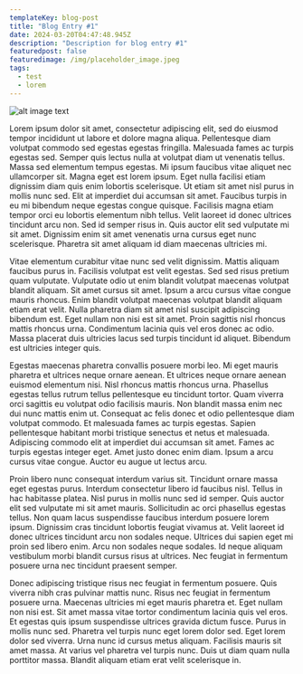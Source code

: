 ```yaml
---
templateKey: blog-post
title: "Blog Entry #1"
date: 2024-03-20T04:47:48.945Z
description: "Description for blog entry #1"
featuredpost: false
featuredimage: /img/placeholder_image.jpeg
tags:
  - test
  - lorem
---
```

![alt image text](/img/placeholder_image.jpeg)

Lorem ipsum dolor sit amet, consectetur adipiscing elit, sed do eiusmod tempor incididunt ut labore et dolore magna aliqua. Pellentesque diam volutpat commodo sed egestas egestas fringilla. Malesuada fames ac turpis egestas sed. Semper quis lectus nulla at volutpat diam ut venenatis tellus. Massa sed elementum tempus egestas. Mi ipsum faucibus vitae aliquet nec ullamcorper sit. Magna eget est lorem ipsum. Eget nulla facilisi etiam dignissim diam quis enim lobortis scelerisque. Ut etiam sit amet nisl purus in mollis nunc sed. Elit at imperdiet dui accumsan sit amet. Faucibus turpis in eu mi bibendum neque egestas congue quisque. Facilisis magna etiam tempor orci eu lobortis elementum nibh tellus. Velit laoreet id donec ultrices tincidunt arcu non. Sed id semper risus in. Quis auctor elit sed vulputate mi sit amet. Dignissim enim sit amet venenatis urna cursus eget nunc scelerisque. Pharetra sit amet aliquam id diam maecenas ultricies mi.

Vitae elementum curabitur vitae nunc sed velit dignissim. Mattis aliquam faucibus purus in. Facilisis volutpat est velit egestas. Sed sed risus pretium quam vulputate. Vulputate odio ut enim blandit volutpat maecenas volutpat blandit aliquam. Sit amet cursus sit amet. Ipsum a arcu cursus vitae congue mauris rhoncus. Enim blandit volutpat maecenas volutpat blandit aliquam etiam erat velit. Nulla pharetra diam sit amet nisl suscipit adipiscing bibendum est. Eget nullam non nisi est sit amet. Proin sagittis nisl rhoncus mattis rhoncus urna. Condimentum lacinia quis vel eros donec ac odio. Massa placerat duis ultricies lacus sed turpis tincidunt id aliquet. Bibendum est ultricies integer quis.

Egestas maecenas pharetra convallis posuere morbi leo. Mi eget mauris pharetra et ultrices neque ornare aenean. Et ultrices neque ornare aenean euismod elementum nisi. Nisl rhoncus mattis rhoncus urna. Phasellus egestas tellus rutrum tellus pellentesque eu tincidunt tortor. Quam viverra orci sagittis eu volutpat odio facilisis mauris. Non blandit massa enim nec dui nunc mattis enim ut. Consequat ac felis donec et odio pellentesque diam volutpat commodo. Et malesuada fames ac turpis egestas. Sapien pellentesque habitant morbi tristique senectus et netus et malesuada. Adipiscing commodo elit at imperdiet dui accumsan sit amet. Fames ac turpis egestas integer eget. Amet justo donec enim diam. Ipsum a arcu cursus vitae congue. Auctor eu augue ut lectus arcu.

Proin libero nunc consequat interdum varius sit. Tincidunt ornare massa eget egestas purus. Interdum consectetur libero id faucibus nisl. Tellus in hac habitasse platea. Nisl purus in mollis nunc sed id semper. Quis auctor elit sed vulputate mi sit amet mauris. Sollicitudin ac orci phasellus egestas tellus. Non quam lacus suspendisse faucibus interdum posuere lorem ipsum. Dignissim cras tincidunt lobortis feugiat vivamus at. Velit laoreet id donec ultrices tincidunt arcu non sodales neque. Ultrices dui sapien eget mi proin sed libero enim. Arcu non sodales neque sodales. Id neque aliquam vestibulum morbi blandit cursus risus at ultrices. Nec feugiat in fermentum posuere urna nec tincidunt praesent semper.

Donec adipiscing tristique risus nec feugiat in fermentum posuere. Quis viverra nibh cras pulvinar mattis nunc. Risus nec feugiat in fermentum posuere urna. Maecenas ultricies mi eget mauris pharetra et. Eget nullam non nisi est. Sit amet massa vitae tortor condimentum lacinia quis vel eros. Et egestas quis ipsum suspendisse ultrices gravida dictum fusce. Purus in mollis nunc sed. Pharetra vel turpis nunc eget lorem dolor sed. Eget lorem dolor sed viverra. Urna nunc id cursus metus aliquam. Facilisis mauris sit amet massa. At varius vel pharetra vel turpis nunc. Duis ut diam quam nulla porttitor massa. Blandit aliquam etiam erat velit scelerisque in.